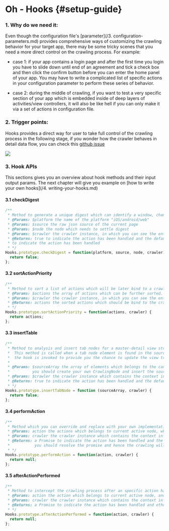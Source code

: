 # Oh - Hooks {#setup-guide}

### 1. **Why do we need it:**

Even though the configuration file's [parameter](/3. configuration-parameters.md)  provides comprehensive ways of customizing the crawling behavior for your target app, there may be some tricky scenes that you need a more direct control on the crawling process. For example:

* case 1: if your app contains a login page and after the first time you login you have to slide down until end of an agreement and tick a check box and then click the confirm button before you can enter the home panel of your app.  You may have to write a complicated list of specific actions in your configuration parameter to perform these series of behavior.

* case 2: during the middle of crawling, if you want to test a very specific section of your app which is embedded inside of deep layers of  activities/view controllers, it will also be like hell if you can only make it via a set of actions in configuration file.

### 2. Trigger points:

Hooks provides a direct way for user to take full control of the crawling process in the following stage,  if you wonder how the crawler behaves in detail data flow, you can check this [github issue](https://github.com/macacajs/NoSmoke/issues/2)

![](/assets/hook-cycle.png)

### 3. Hook APIs

This sections gives you an overview about hook methods and their input output params. The next chapter will give you example on [how to write your own hooks](/4. writing-your-hooks.md)

#### 3.1 checkDigest

```js
/**
 * Method to generate a unique digest which can identify a window, change the node.digest if you want.
 * @Params: $platform the name of the platform "iOS/android/web"
 * @Params: $source the raw json source of the current page
 * @Params: $node the node which needs to settle digest
 * @Params: $crawler the crawler instance, in which you can see the entire window hierarchy and the list of actions belongs to each of the window
 * @Returns: true to indicate the action has been handled and the default logic will not execute
 * to indicate the action has been handled
 * */
Hooks.prototype.checkDigest = function(platform, source, node, crawler) {
  return false;
};
```

#### 3.2 sortActionPriority

```js
/**
 * Method to sort a list of actions which will be later bind to a crawling node object, return the list of actions.
 * @Params: $actions the array of actions which can be further sorted.
 * @Params: $crawler the crawler instance, in which you can see the entire window hierarchy and the list of actions belongs to each of the window
 * @Returns: actions the sorted actions which should be bind to the crawling node.
 * */
Hooks.prototype.sortActionPriority = function(actions, crawler) {
  return actions;
};
```

#### 3.3 insertTable

```js
/**
 * Method to analysis and insert tab nodes for a master-detail view structure.
 *  This method is called when a tab node element is found in the source tree,
 *  the hook is invoked to provide you the chance to update the view tree structure
 *
 * @Params: $sourceArray the array of elements which belongs to the candidate tab node, 
 *          you should create your own CrawlingNode and insert the source array as its action elements.
 * @Params: $crawler the crawler instance which contains the context information as well as crawler config
 * @Returns: true to indicate the action has been handled and the default logic will not execute
 * */
Hooks.prototype.insertTabNode = function (sourceArray, crawler) {
  return false;
};
```

#### 3.4 performAction

```js
/**
 * Method which you can override and replace with your own implementation
 * @Params: action the actions which belongs to current active node, which is going to be performed by you
 * @Params: crawler the crawler instance which contains the context information as well as crawler config
 * @Returns: a Promise to indicate the action has been handled and the default logic will not execute, 
 *           you should resolve the promise and hence the crawling will go on :)
 * */
Hooks.prototype.performAction = function(action, crawler) {
  return null;
};
```

#### 3.5 afterActionPerformed

```js
/**
 * Method to intercept the crawling process after an specific action has been performed
 * @Params: action the action which belongs to current active node, and has just been performed
 * @Params: crawler the crawler instance which contains the context information as well as crawler config
 * @Returns: a Promise to indicate the action has been handled and otherwise the default logic will bypass it
 * */
Hooks.prototype.afterActionPerformed = function(action, crawler) {
  return null;
};
```



